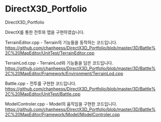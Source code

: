 # DirectX3D_Portfolio
 DirectX3D_Portfolio


DirectX를 통한 전투와 맵을 구현하였습니다.

TerrainEditor.cpp  -  Terrain의 기능들을 동작하는 코드입니다.
https://github.com/chanheess/DirectX3D_Portfolio/blob/master/3D/Battle%2C%20MapEditor/UnitTest/TerrainEditor.cpp


TerrainLod.cpp  -  TerrainLod와 기능들을 담은 코드입니다.
https://github.com/chanheess/DirectX3D_Portfolio/blob/master/3D/Battle%2C%20MapEditor/Framework/Environment/TerrainLod.cpp



Battle.cpp  -  전투를 구현한 코드입니다.
https://github.com/chanheess/DirectX3D_Portfolio/blob/master/3D/Battle%2C%20MapEditor/UnitTest/Battle.cpp


ModelControler.cpp  -  Model의 움직임을 구현한 코드입니다.
https://github.com/chanheess/DirectX3D_Portfolio/blob/master/3D/Battle%2C%20MapEditor/Framework/Model/ModelControler.cpp



